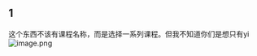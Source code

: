 ## 1
这个东西不该有课程名称，而是选择一系列课程。但我不知道你们是想只有yi
![image.png](https://s2.loli.net/2024/07/03/iPKt7JwqSvpVQ53.png)
